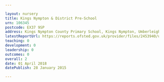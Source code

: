 ```yaml
---

layout: nursery
title: Kings Nympton & District Pre-School
urn: 106345
postcode: EX37 9SP
address: Kings Nympton County Primary School, Kings Nympton, Umberleigh, Devon, EX37 9SP
latestReportUrl: https://reports.ofsted.gov.uk/provider/files/2453940/urn/106345.pdf
teaching: 0
development: 0
leadership: 0
outcomes: 0
overall: 2
date: 01 April 2018 
datePublish: 28 January 2015

---
```

